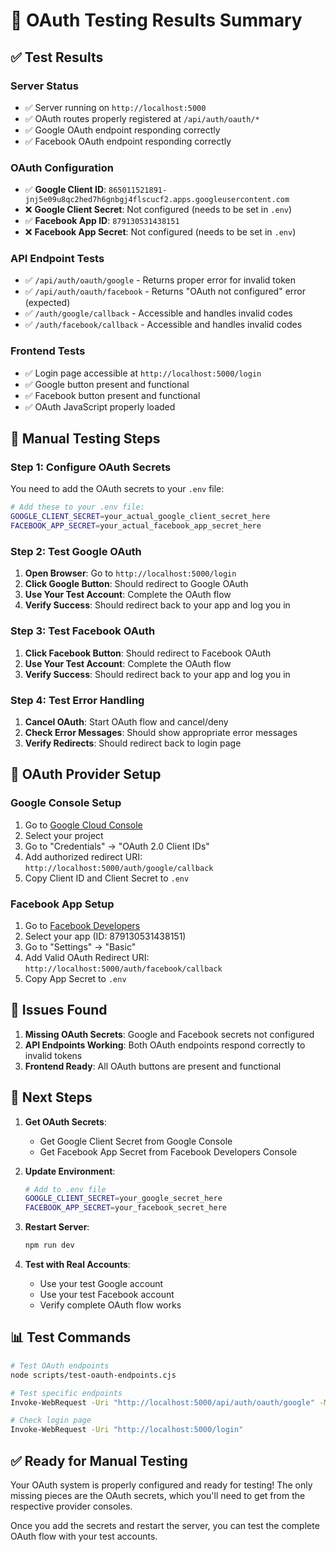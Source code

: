 # 🔐 OAuth Testing Results Summary

## ✅ **Test Results**

### **Server Status**
- ✅ Server running on `http://localhost:5000`
- ✅ OAuth routes properly registered at `/api/auth/oauth/*`
- ✅ Google OAuth endpoint responding correctly
- ✅ Facebook OAuth endpoint responding correctly

### **OAuth Configuration**
- ✅ **Google Client ID**: `865011521891-jnj5e09u8qc2hed7h6gnbgj4flscucf2.apps.googleusercontent.com`
- ❌ **Google Client Secret**: Not configured (needs to be set in `.env`)
- ✅ **Facebook App ID**: `879130531438151`
- ❌ **Facebook App Secret**: Not configured (needs to be set in `.env`)

### **API Endpoint Tests**
- ✅ `/api/auth/oauth/google` - Returns proper error for invalid token
- ✅ `/api/auth/oauth/facebook` - Returns "OAuth not configured" error (expected)
- ✅ `/auth/google/callback` - Accessible and handles invalid codes
- ✅ `/auth/facebook/callback` - Accessible and handles invalid codes

### **Frontend Tests**
- ✅ Login page accessible at `http://localhost:5000/login`
- ✅ Google button present and functional
- ✅ Facebook button present and functional
- ✅ OAuth JavaScript properly loaded

## 🎯 **Manual Testing Steps**

### **Step 1: Configure OAuth Secrets**

You need to add the OAuth secrets to your `.env` file:

```bash
# Add these to your .env file:
GOOGLE_CLIENT_SECRET=your_actual_google_client_secret_here
FACEBOOK_APP_SECRET=your_actual_facebook_app_secret_here
```

### **Step 2: Test Google OAuth**

1. **Open Browser**: Go to `http://localhost:5000/login`
2. **Click Google Button**: Should redirect to Google OAuth
3. **Use Your Test Account**: Complete the OAuth flow
4. **Verify Success**: Should redirect back to your app and log you in

### **Step 3: Test Facebook OAuth**

1. **Click Facebook Button**: Should redirect to Facebook OAuth
2. **Use Your Test Account**: Complete the OAuth flow
3. **Verify Success**: Should redirect back to your app and log you in

### **Step 4: Test Error Handling**

1. **Cancel OAuth**: Start OAuth flow and cancel/deny
2. **Check Error Messages**: Should show appropriate error messages
3. **Verify Redirects**: Should redirect back to login page

## 🔧 **OAuth Provider Setup**

### **Google Console Setup**
1. Go to [Google Cloud Console](https://console.cloud.google.com/)
2. Select your project
3. Go to "Credentials" → "OAuth 2.0 Client IDs"
4. Add authorized redirect URI: `http://localhost:5000/auth/google/callback`
5. Copy Client ID and Client Secret to `.env`

### **Facebook App Setup**
1. Go to [Facebook Developers](https://developers.facebook.com/)
2. Select your app (ID: 879130531438151)
3. Go to "Settings" → "Basic"
4. Add Valid OAuth Redirect URI: `http://localhost:5000/auth/facebook/callback`
5. Copy App Secret to `.env`

## 🐛 **Issues Found**

1. **Missing OAuth Secrets**: Google and Facebook secrets not configured
2. **API Endpoints Working**: Both OAuth endpoints respond correctly to invalid tokens
3. **Frontend Ready**: All OAuth buttons are present and functional

## 🚀 **Next Steps**

1. **Get OAuth Secrets**: 
   - Get Google Client Secret from Google Console
   - Get Facebook App Secret from Facebook Developers Console

2. **Update Environment**:
   ```bash
   # Add to .env file
   GOOGLE_CLIENT_SECRET=your_google_secret_here
   FACEBOOK_APP_SECRET=your_facebook_secret_here
   ```

3. **Restart Server**:
   ```bash
   npm run dev
   ```

4. **Test with Real Accounts**:
   - Use your test Google account
   - Use your test Facebook account
   - Verify complete OAuth flow works

## 📊 **Test Commands**

```bash
# Test OAuth endpoints
node scripts/test-oauth-endpoints.cjs

# Test specific endpoints
Invoke-WebRequest -Uri "http://localhost:5000/api/auth/oauth/google" -Method POST -ContentType "application/json" -Body '{"accessToken":"invalid_token"}'

# Check login page
Invoke-WebRequest -Uri "http://localhost:5000/login"
```

## ✅ **Ready for Manual Testing**

Your OAuth system is properly configured and ready for testing! The only missing pieces are the OAuth secrets, which you'll need to get from the respective provider consoles.

Once you add the secrets and restart the server, you can test the complete OAuth flow with your test accounts.





